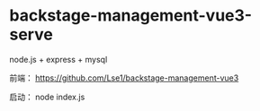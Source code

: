 # backstage-management-vue3-serve
node.js + express + mysql

前端： https://github.com/Lse1/backstage-management-vue3

启动： node index.js
